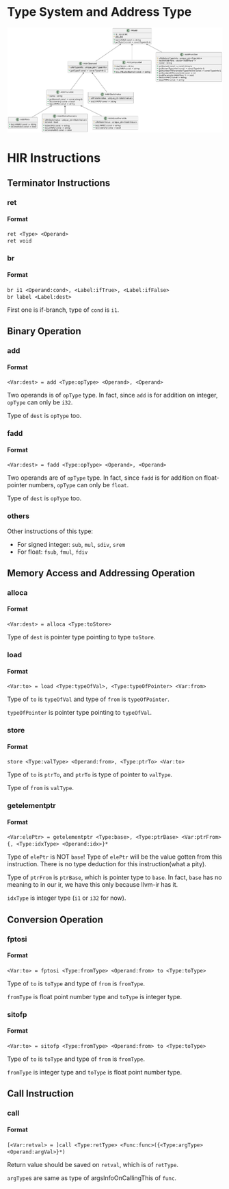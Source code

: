 # Type System and Address Type

![](imageRef/Address.png)

# HIR Instructions

## Terminator Instructions

### ret

#### Format

```text
ret <Type> <Operand>
ret void 
```

### br

#### Format

```text
br i1 <Operand:cond>, <Label:ifTrue>, <Label:ifFalse>
br label <Label:dest>
```

First one is if-branch, type of `cond` is `i1`.

## Binary Operation

### add

#### Format

```text
<Var:dest> = add <Type:opType> <Operand>, <Operand>
```

Two operands is of `opType` type. In fact, since `add` is for addition on
integer, `opType` can only be `i32`.

Type of `dest` is `opType` too.

### fadd

#### Format

```text
<Var:dest> = fadd <Type:opType> <Operand>, <Operand>
```

Two operands are of `opType` type. In fact, since `fadd` is for addition on
float-pointer numbers, `opType` can only be `float`.

Type of `dest` is `opType` too.

### others

Other instructions of this type:

* For signed integer:
  `sub`, `mul`, `sdiv`, `srem`
* For float:
  `fsub`, `fmul`, `fdiv`

## Memory Access and Addressing Operation

### alloca

#### Format

```text
<Var:dest> = alloca <Type:toStore>
```

Type of `dest` is pointer type pointing to type `toStore`.

### load

#### Format

```text
<Var:to> = load <Type:typeOfVal>, <Type:typeOfPointer> <Var:from>
```

Type of `to` is `typeOfVal` and type of `from` is `typeOfPointer`.

`typeOfPointer` is pointer type pointing to `typeOfVal`.

### store

#### Format

```text
store <Type:valType> <Operand:from>, <Type:ptrTo> <Var:to>
```

Type of `to` is `ptrTo`, and `ptrTo` is type of pointer to `valType`.

Type of `from` is `valType`.

### getelementptr

#### Format

```text
<Var:elePtr> = getelementptr <Type:base>, <Type:ptrBase> <Var:ptrFrom> {, <Type:idxType> <Operand:idx>}*
```

Type of `elePtr` is NOT `base`! Type of `elePtr` will be the value gotten from this
instruction. There is no type deduction for this instruction(what a pity).

Type of `ptrFrom` is `ptrBase`, which is pointer type to `base`. In fact, `base` has
no meaning to in our ir, we have this only because llvm-ir has it.

`idxType` is integer type (`i1` or `i32` for now).

## Conversion Operation

### fptosi

#### Format

```text
<Var:to> = fptosi <Type:fromType> <Operand:from> to <Type:toType>
```

Type of `to` is `toType` and type of `from` is `fromType`.

`fromType` is float point number type and `toType` is integer type.

### sitofp

#### Format

```text
<Var:to> = sitofp <Type:fromType> <Operand:from> to <Type:toType>
```

Type of `to` is `toType` and type of `from` is `fromType`.

`fromType` is integer type and `toType` is float point number type.

## Call Instruction

### call

#### Format

```text
[<Var:retval> = ]call <Type:retType> <Func:func>({<Type:argType> <Operand:argVal>}*)
```

Return value should be saved on `retval`, which is of `retType`.

`argType`s are same as type of argsInfoOnCallingThis of `func`.